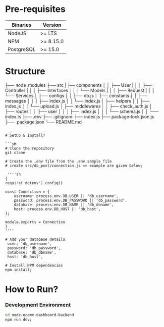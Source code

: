 # Pre-requisites

| Binaries   | Version   |
| ---------- | --------- |
| NodeJS     | >= LTS    |
| NPM        | >= 8.15.0 |
| PostgreSQL | >= 15.0   |

# Structure

├── node_modules
├── src
| |── components
│ │ ├── User
| │ │ ├── Controller
| │ │ ├── Interfaces
| │ │ └── Models
| │ │ ├── Request
| │ │ └── Services
│ ├── configs
│ │ ├── db.js
│ ├── constants
│ │ ├── messages
│ │ │ ├── index.js
│ │ └── index.js
│ ├── helpers
│ │ ├── index.js
│ │ └── upload.js
│ ├── middlewares
│ │ ├── check_auth.js
│ ├── routes
│ │ ├── user
│ │ │ ├── index.js
│ │ │ └── schema.js
│ │ └── index.ts
├── .env
├── .gitignore
├── index.js
├── package-lock.json.js
├── .package.json
└── README.md

````

# SetUp & Install?

```sh
# Clone the repository
git clone

# Create the .env file from the .env.sample file
# create src/db_pool/connection.js => example are given below;

 ''''sh
{
require('dotenv').config()

const Connection = {
	username: process.env.DB_USER || 'db_username',
	password: process.env.DB_PASSWORD || 'db_password',
	database: process.env.DB_NAME || 'db_dbname',
	host: process.env.DB_HOST || 'db_host',
};

module.exports = Connection
}
''''

# Add your database details
 user: 'db_username',
 password: 'db_password',
 database: 'db_dbname',
 host: 'db_host',

# Install NPM dependencies
npm install;

````

# How to Run?

### Development Environment

```sh
cd node-ecomm-dashboard-backend
npm run dev;
```
